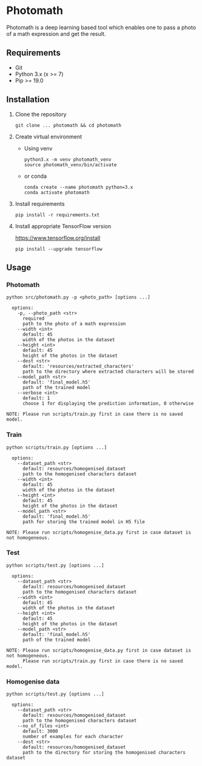 # Photomath
Photomath is a deep learning based tool which enables one to pass a photo of a math expression and get the result.


## Requirements
* Git
* Python 3.x (x >= 7)
* Pip >= 19.0


## Installation
1. Clone the repository
   ```shell
   git clone ... photomath && cd photomath
   ```

2. Create virtual environment
   * Using venv
      ```shell
      python3.x -m venv photomath_venv
      source photomath_venv/bin/activate
      ```

    * or conda
      ```shell
      conda create --name photomath python=3.x
      conda activate photomath
      ```

3. Install requirements
   ```shell
   pip install -r requirements.txt
   ```

4. Install appropriate TensorFlow version

   https://www.tensorflow.org/install
   ```shell
   pip install --upgrade tensorflow
   ```
   

## Usage
### Photomath
    python src/photomath.py -p <photo_path> [options ...]

      options:
        -p, --photo_path <str>
          required
          path to the photo of a math expression  
        --width <int>
          default: 45
          width of the photos in the dataset
        --height <int>
          default: 45
          height of the photos in the dataset
        --dest <str>
          default: 'resources/extracted_characters'
          path to the directory where extracted characters will be stored
        --model_path <str>
          default: 'final_model.h5'
          path of the trained model
        --verbose <int>
          default: 1
          choose 1 for displaying the prediction information, 0 otherwise

    NOTE: Please run scripts/train.py first in case there is no saved model.

### Train
    python scripts/train.py [options ...]

      options:
        --dataset_path <str>
          default: resources/homogenised_dataset
          path to the homogenised characters dataset
        --width <int>
          default: 45
          width of the photos in the dataset
        --height <int>
          default: 45
          height of the photos in the dataset
        --model_path <str>
          default: 'final_model.h5'
          path for storing the trained model in H5 file

    NOTE: Please run scripts/homogenise_data.py first in case dataset is not homogeneous.

### Test
    python scripts/test.py [options ...]

      options:
        --dataset_path <str>
          default: resources/homogenised_dataset
          path to the homogenised characters dataset
        --width <int>
          default: 45
          width of the photos in the dataset
        --height <int>
          default: 45
          height of the photos in the dataset
        --model_path <str>
          default: 'final_model.h5'
          path of the trained model

    NOTE: Please run scripts/homogenise_data.py first in case dataset is not homogeneous.
          Please run scripts/train.py first in case there is no saved model.

### Homogenise data
    python scripts/test.py [options ...]

      options:
        --dataset_path <str>
          default: resources/homogenised_dataset
          path to the homogenised characters dataset
        --no_of_files <int>
          default: 3000
          number of examples for each character
        --dest <str>
          default: resources/homogenised_dataset
          path to the directory for storing the homogenised characters dataset
